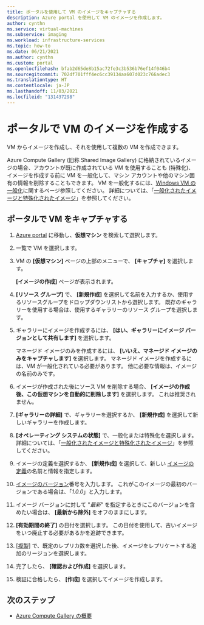 ```yaml
---
title: ポータルを使用して VM のイメージをキャプチャする
description: Azure portal を使用して VM のイメージを作成します。
author: cynthn
ms.service: virtual-machines
ms.subservice: imaging
ms.workload: infrastructure-services
ms.topic: how-to
ms.date: 06/21/2021
ms.author: cynthn
ms.custom: portal
ms.openlocfilehash: bfab2d65de8b15ac72fe3c3b536b76ef14f046b4
ms.sourcegitcommit: 702df701fff4ec6cc39134aa607d023c766adec3
ms.translationtype: HT
ms.contentlocale: ja-JP
ms.lasthandoff: 11/03/2021
ms.locfileid: "131437298"
---
```

# <a name="create-an-image-of-a-vm-in-the-portal"></a>ポータルで VM のイメージを作成する

VM からイメージを作成し、それを使用して複数の VM を作成できます。

Azure Compute Gallery (旧称 Shared Image Gallery) に格納されているイメージの場合、アカウントが既に作成されている VM を使用することも (特殊化)、イメージを作成する前に VM を一般化して、マシン アカウントや他のマシン固有の情報を削除することもできます。 VM を一般化するには、[Windows VM の一般化](generalize.md)に関するページ参照してください。 詳細については、「[一般化されたイメージと特殊化されたイメージ](shared-image-galleries.md#generalized-and-specialized-images)」を参照してください。


## <a name="capture-a-vm-in-the-portal"></a>ポータルで VM をキャプチャする 

1. [Azure portal](https://portal.azure.com) に移動し、**仮想マシン** を検索して選択します。

2. 一覧で VM を選択します。

3. VM の **[仮想マシン]** ページの上部のメニューで、 **[キャプチャ]** を選択します。

   **[イメージの作成]** ページが表示されます。

5. **[リソース グループ]** で、 **[新規作成]** を選択して名前を入力するか、使用するリソースグループをドロップダウンリストから選択します。 既存のギャラリーを使用する場合は、使用するギャラリーのリソース グループを選択します。

1. ギャラリーにイメージを作成するには、 **[はい、ギャラリーにイメージ バージョンとして共有します]** を選択します。
    
   マネージド イメージのみを作成するには、 **[いいえ、マネージド イメージのみをキャプチャします]** を選択します。 マネージド イメージを作成するには、VM が一般化されている必要があります。 他に必要な情報は、イメージの名前のみです。

6. イメージが作成された後にソース VM を削除する場合、 **[イメージの作成後、この仮想マシンを自動的に削除します]** を選択します。 これは推奨されません。

1. **[ギャラリーの詳細]** で、ギャラリーを選択するか、 **[新規作成]** を選択して新しいギャラリーを作成します。

1. **[オペレーティング システムの状態]** で、一般化または特殊化を選択します。 詳細については、「[一般化されたイメージと特殊化されたイメージ](shared-image-galleries.md#generalized-and-specialized-images)」を参照してください。
 
1. イメージの定義を選択するか、 **[新規作成]** を選択して、新しい [イメージの定義](shared-image-galleries.md#image-definitions)の名前と情報を指定します。

1. [イメージのバージョン](shared-image-galleries.md#image-versions)番号を入力します。 これがこのイメージの最初のバージョンである場合は、「*1.0.0*」と入力します。

1. イメージ バージョンに対して "*最新*" を指定するときにこのバージョンを含めたい場合は、 **[最新から除外]** をオフのままにします。

1. **[有効期間の終了]** の日付を選択します。 この日付を使用して、古いイメージをいつ廃止する必要があるかを追跡できます。

1. [[複製]](shared-image-galleries.md#replication) で、既定のレプリカ数を選択した後、イメージをレプリケートする追加のリージョンを選択します。

8. 完了したら、 **[確認および作成]** を選択します。

1. 検証に合格したら、 **[作成]** を選択してイメージを作成します。



## <a name="next-steps"></a>次のステップ

- [Azure Compute Gallery の概要](shared-image-galleries.md) 
